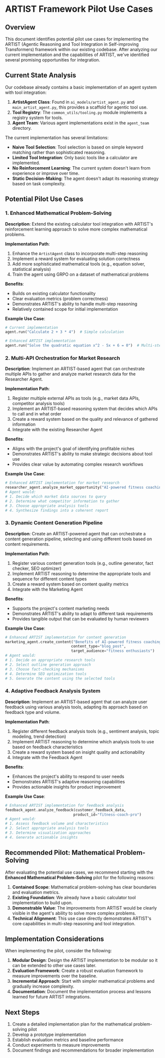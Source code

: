 # ARTIST Framework Pilot Use Cases

## Overview

This document identifies potential pilot use cases for implementing the ARTIST (Agentic Reasoning and Tool Integration in Self-improving Transformers) framework within our existing codebase. After analyzing our current implementation and the capabilities of ARTIST, we've identified several promising opportunities for integration.

## Current State Analysis

Our codebase already contains a basic implementation of an agent system with tool integration:

1. **ArtistAgent Class**: Found in `ai_models/artist_agent.py` and `main_artist_agent.py`, this provides a scaffold for agentic tool use.
2. **Tool Registry**: The `common_utils/tooling.py` module implements a registry system for tools.
3. **Agent Team**: Various agent implementations exist in the `agent_team` directory.

The current implementation has several limitations:

- **Naive Tool Selection**: Tool selection is based on simple keyword matching rather than sophisticated reasoning.
- **Limited Tool Integration**: Only basic tools like a calculator are implemented.
- **No Reinforcement Learning**: The current system doesn't learn from experience or improve over time.
- **Static Decision-Making**: The agent doesn't adapt its reasoning strategy based on task complexity.

## Potential Pilot Use Cases

### 1. Enhanced Mathematical Problem-Solving

**Description**: Extend the existing calculator tool integration with ARTIST's reinforcement learning approach to solve more complex mathematical problems.

**Implementation Path**:
1. Enhance the `ArtistAgent` class to incorporate multi-step reasoning
2. Implement a reward system for evaluating solution correctness
3. Add more sophisticated mathematical tools (e.g., equation solver, statistical analysis)
4. Train the agent using GRPO on a dataset of mathematical problems

**Benefits**:
- Builds on existing calculator functionality
- Clear evaluation metrics (problem correctness)
- Demonstrates ARTIST's ability to handle multi-step reasoning
- Relatively contained scope for initial implementation

**Example Use Case**:
```python
# Current implementation
agent.run("Calculate 2 + 3 * 4")  # Simple calculation

# Enhanced ARTIST implementation
agent.run("Solve the quadratic equation x^2 - 5x + 6 = 0")  # Multi-step reasoning
```

### 2. Multi-API Orchestration for Market Research

**Description**: Implement an ARTIST-based agent that can orchestrate multiple APIs to gather and analyze market research data for the Researcher Agent.

**Implementation Path**:
1. Register multiple external APIs as tools (e.g., market data APIs, competitor analysis tools)
2. Implement an ARTIST-based reasoning system that decides which APIs to call and in what order
3. Create a reward system based on the quality and relevance of gathered information
4. Integrate with the existing Researcher Agent

**Benefits**:
- Aligns with the project's goal of identifying profitable niches
- Demonstrates ARTIST's ability to make strategic decisions about tool use
- Provides clear value by automating complex research workflows

**Example Use Case**:
```python
# Enhanced ARTIST implementation for market research
researcher_agent.analyze_market_opportunity("AI-powered fitness coaching apps")
# Agent would:
# 1. Decide which market data sources to query
# 2. Determine what competitor information to gather
# 3. Choose appropriate analysis tools
# 4. Synthesize findings into a coherent report
```

### 3. Dynamic Content Generation Pipeline

**Description**: Create an ARTIST-powered agent that can orchestrate a content generation pipeline, selecting and using different tools based on content requirements.

**Implementation Path**:
1. Register various content generation tools (e.g., outline generator, fact checker, SEO optimizer)
2. Implement ARTIST reasoning to determine the appropriate tools and sequence for different content types
3. Create a reward system based on content quality metrics
4. Integrate with the Marketing Agent

**Benefits**:
- Supports the project's content marketing needs
- Demonstrates ARTIST's ability to adapt to different task requirements
- Provides tangible output that can be evaluated by human reviewers

**Example Use Case**:
```python
# Enhanced ARTIST implementation for content generation
marketing_agent.create_content("Benefits of AI-powered fitness coaching", 
                              content_type="blog_post",
                              target_audience="fitness enthusiasts")
# Agent would:
# 1. Decide on appropriate research tools
# 2. Select outline generation approach
# 3. Choose fact-checking mechanisms
# 4. Determine SEO optimization tools
# 5. Generate the content using the selected tools
```

### 4. Adaptive Feedback Analysis System

**Description**: Implement an ARTIST-based agent that can analyze user feedback using various analysis tools, adapting its approach based on feedback type and volume.

**Implementation Path**:
1. Register different feedback analysis tools (e.g., sentiment analysis, topic modeling, trend detection)
2. Implement ARTIST reasoning to determine which analysis tools to use based on feedback characteristics
3. Create a reward system based on insight quality and actionability
4. Integrate with the Feedback Agent

**Benefits**:
- Enhances the project's ability to respond to user needs
- Demonstrates ARTIST's adaptive reasoning capabilities
- Provides actionable insights for product improvement

**Example Use Case**:
```python
# Enhanced ARTIST implementation for feedback analysis
feedback_agent.analyze_feedback(customer_feedback_data, 
                               product_id="fitness-coach-pro")
# Agent would:
# 1. Assess feedback volume and characteristics
# 2. Select appropriate analysis tools
# 3. Determine visualization approaches
# 4. Generate actionable insights
```

## Recommended Pilot: Mathematical Problem-Solving

After evaluating the potential use cases, we recommend starting with the **Enhanced Mathematical Problem-Solving** pilot for the following reasons:

1. **Contained Scope**: Mathematical problem-solving has clear boundaries and evaluation metrics.
2. **Existing Foundation**: We already have a basic calculator tool implementation to build upon.
3. **Demonstrable Value**: The improvements from ARTIST would be clearly visible in the agent's ability to solve more complex problems.
4. **Technical Alignment**: This use case directly demonstrates ARTIST's core capabilities in multi-step reasoning and tool integration.

## Implementation Considerations

When implementing the pilot, consider the following:

1. **Modular Design**: Design the ARTIST implementation to be modular so it can be extended to other use cases later.
2. **Evaluation Framework**: Create a robust evaluation framework to measure improvements over the baseline.
3. **Incremental Approach**: Start with simpler mathematical problems and gradually increase complexity.
4. **Documentation**: Document the implementation process and lessons learned for future ARTIST integrations.

## Next Steps

1. Create a detailed implementation plan for the mathematical problem-solving pilot
2. Develop a prototype implementation
3. Establish evaluation metrics and baseline performance
4. Conduct experiments to measure improvements
5. Document findings and recommendations for broader implementation
